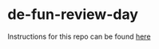 # de-fun-review-day

Instructions for this repo can be found [here](https://l2c.northcoders.com/courses/de2-fun/review)
